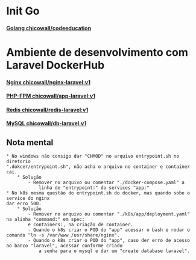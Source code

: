 # Init Go
#### [Golang chicowall/codeeducation](https://cloud.docker.com/repository/docker/chicowall/codeeducation) 

# Ambiente de desenvolvimento com Laravel DockerHub
#### [Nginx chicowall/nginx-laravel:v1](https://cloud.docker.com/repository/docker/chicowall/nginx-laravel)
#### [PHP-FPM chicowall/app-laravel:v1](https://cloud.docker.com/repository/docker/chicowall/laravel)
#### [Redis chicowall/redis-laravel:v1](https://cloud.docker.com/repository/docker/chicowall/redis-laravel)
#### [MySQL chicowall/db-laravel:v1](https://cloud.docker.com/repository/docker/chicowall/db-laravel)

## Nota mental
    ° No windows não consigo dar "CHMOD" no arquivo entrypoint.sh no diretorio 
    ".dokcer/entrypoint.sh", não acha o arquivo no container e container cai.
        ° Solução
            - Remover no arquivo ou comentar "./docker-compose.yaml" a 
                linha de "entrypoint:" do services "app:"
    ° No k8s mesma questão do entrypoint.sh do docker, mas quando sobe o service do nginx
    dar erro 500.
        ° Solução
            - Remover no arquivo ou comentar "./k8s/app/deployment.yaml" na alinha "command:" em spec:
            e containers:, na criação de container.
            - Quando o k8s criar o POD do "app" acessar o bash e rodar o comando "ln -s /var/www /usr/share/nginx".
            - Quando o k8s criar o POD do "app", caso der erro de acesso ao banco "laravel", acessar conforme criado
                a senha para o mysql e dar um "create database laravel".
